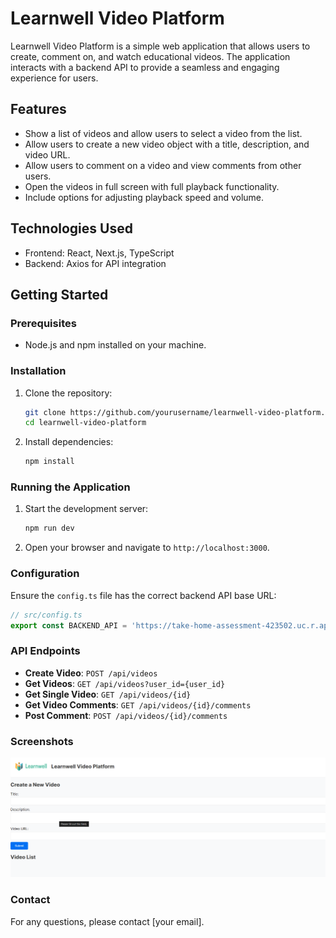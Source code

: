 # Learnwell Video Platform

Learnwell Video Platform is a simple web application that allows users to create, comment on, and watch educational videos. The application interacts with a backend API to provide a seamless and engaging experience for users.

## Features

- Show a list of videos and allow users to select a video from the list.
- Allow users to create a new video object with a title, description, and video URL.
- Allow users to comment on a video and view comments from other users.
- Open the videos in full screen with full playback functionality.
- Include options for adjusting playback speed and volume.

## Technologies Used

- Frontend: React, Next.js, TypeScript
- Backend: Axios for API integration

## Getting Started

### Prerequisites

- Node.js and npm installed on your machine.

### Installation

1. Clone the repository:

   ```bash
   git clone https://github.com/yourusername/learnwell-video-platform.git
   cd learnwell-video-platform
   ```

2. Install dependencies:

   ```bash
   npm install
   ```

### Running the Application

1. Start the development server:

   ```bash
   npm run dev
   ```

2. Open your browser and navigate to `http://localhost:3000`.

### Configuration

Ensure the `config.ts` file has the correct backend API base URL:

```typescript
// src/config.ts
export const BACKEND_API = 'https://take-home-assessment-423502.uc.r.appspot.com/api';
```

### API Endpoints

- **Create Video**: `POST /api/videos`
- **Get Videos**: `GET /api/videos?user_id={user_id}`
- **Get Single Video**: `GET /api/videos/{id}`
- **Get Video Comments**: `GET /api/videos/{id}/comments`
- **Post Comment**: `POST /api/videos/{id}/comments`

### Screenshots
![img.png](img.png)

### Contact

For any questions, please contact [your email].
